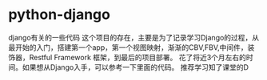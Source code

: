 # python-django
django有关的一些代码
这个项目的存在，主要是为了记录学习Django的过程，从最开始的入门，搭建第一个app，第一个视图映射，渐渐的CBV,FBV,中间件，装饰器，Restful Framework
框架，到最后的项目部署。
花了将近3个月左右的时间。如果想从Django入手，可以参考一下里面的代码。
推荐学习知了课堂的D
